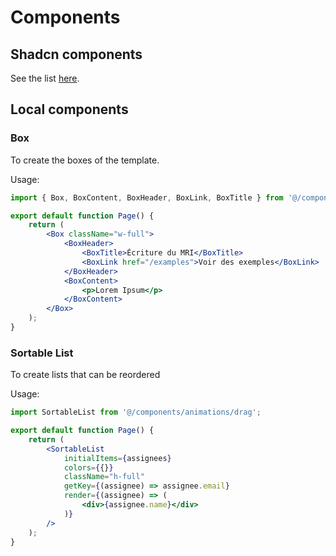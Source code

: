 # Components

## Shadcn components

See the list [here](https://ui.shadcn.com/docs/components/).

## Local components

### Box

To create the boxes of the template.

Usage:

```jsx
import { Box, BoxContent, BoxHeader, BoxLink, BoxTitle } from '@/components/boxes/boxes';

export default function Page() {
    return (
        <Box className="w-full">
            <BoxHeader>
                <BoxTitle>Écriture du MRI</BoxTitle>
                <BoxLink href="/examples">Voir des exemples</BoxLink>
            </BoxHeader>
            <BoxContent>
                <p>Lorem Ipsum</p>
            </BoxContent>
        </Box>
    );
}
```

### Sortable List

To create lists that can be reordered

Usage:

```jsx
import SortableList from '@/components/animations/drag';

export default function Page() {
    return (
        <SortableList
            initialItems={assignees}
            colors={{}}
            className="h-full"
            getKey={(assignee) => assignee.email}
            render={(assignee) => (
                <div>{assignee.name}</div>
            )}
        />
    );
}
```
